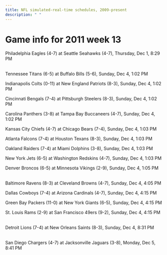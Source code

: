 ```yaml
---
title: NFL simulated-real-time schedules, 2009-present
description: " "
---
```


# Game info for 2011 week 13

Philadelphia Eagles (4-7) at Seattle Seahawks (4-7), Thursday, Dec 1, 8:29 PM

<br/>Tennessee Titans (6-5) at Buffalo Bills (5-6), Sunday, Dec 4, 1:02 PM

Indianapolis Colts (0-11) at New England Patriots (8-3), Sunday, Dec 4, 1:02 PM

Cincinnati Bengals (7-4) at Pittsburgh Steelers (8-3), Sunday, Dec 4, 1:02 PM

Carolina Panthers (3-8) at Tampa Bay Buccaneers (4-7), Sunday, Dec 4, 1:02 PM

Kansas City Chiefs (4-7) at Chicago Bears (7-4), Sunday, Dec 4, 1:03 PM

Atlanta Falcons (7-4) at Houston Texans (8-3), Sunday, Dec 4, 1:03 PM

Oakland Raiders (7-4) at Miami Dolphins (3-8), Sunday, Dec 4, 1:03 PM

New York Jets (6-5) at Washington Redskins (4-7), Sunday, Dec 4, 1:03 PM

Denver Broncos (6-5) at Minnesota Vikings (2-9), Sunday, Dec 4, 1:05 PM

<br/>Baltimore Ravens (8-3) at Cleveland Browns (4-7), Sunday, Dec 4, 4:05 PM

Dallas Cowboys (7-4) at Arizona Cardinals (4-7), Sunday, Dec 4, 4:15 PM

Green Bay Packers (11-0) at New York Giants (6-5), Sunday, Dec 4, 4:15 PM

St. Louis Rams (2-9) at San Francisco 49ers (9-2), Sunday, Dec 4, 4:15 PM

<br/>Detroit Lions (7-4) at New Orleans Saints (8-3), Sunday, Dec 4, 8:31 PM

<br/>San Diego Chargers (4-7) at Jacksonville Jaguars (3-8), Monday, Dec 5, 8:41 PM


